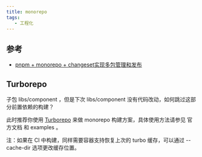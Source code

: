 ```yaml
---
title: monorepo
tags:
   - 工程化
---
```



## 参考

- [pnpm + monorepo + changeset实现多包管理和发布](https://juejin.cn/post/7181720787400228925)

## Turborepo

子包 libs/component ，但是下次 libs/component 没有代码改动，如何跳过这部分前置依赖的构建？

此时推荐你使用 [Turborepo](https://turborepo.com/docs) 来做 monorepo 构建方案，具体使用方法请参见 官方文档 和 examples 。

注：如果在 CI 中构建，同样需要容器支持恢复上次的 turbo 缓存，可以通过 --cache-dir 选项更改缓存位置。